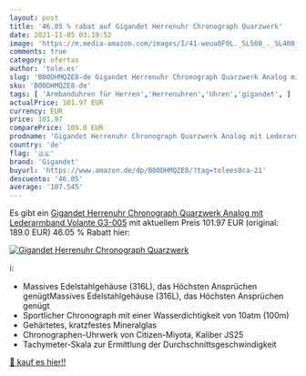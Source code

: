 ```yaml
---
layout: post
title: '46.05 % rabat auf Gigandet Herrenuhr Chronograph Quarzwerk'
date: 2021-11-05 03:19:52
image: 'https://m.media-amazon.com/images/I/41-weua0F0L._SL500_._SL400_.jpg'
comments: true
category: ofertas
author: 'tole.es'
slug: 'B00DHMQZE8-de Gigandet Herrenuhr Chronograph Quarzwerk Analog mit...'
sku: 'B00DHMQZE8-de'
tags: [ 'Armbanduhren für Herren','Herrenuhren','Uhren','gigandet', ]
actualPrice: 101.97 EUR
currency: EUR
price: 101.97
comparePrice: 189.0 EUR
prodname: 'Gigandet Herrenuhr Chronograph Quarzwerk Analog mit Lederarmband Volante G3-005'
country: 'de'
flag: '🇩🇪'
brand: 'Gigandet'
buyurl: 'https://www.amazon.de/dp/B00DHMQZE8/?tag=tolees0ca-21'
descuento: '46.05'
average: '107.545'
---
```


Es gibt ein [Gigandet Herrenuhr Chronograph Quarzwerk Analog mit Lederarmband Volante G3-005](https://www.amazon.de/dp/B00DHMQZE8/?tag=tolees0ca-21) mit aktuellem Preis 101.97 EUR (original: 189.0 EUR) 46.05 % Rabatt hier:

[![Gigandet Herrenuhr Chronograph Quarzwerk](https://m.media-amazon.com/images/I/41-weua0F0L._SL500_._SL400_.jpg)](https://www.amazon.de/dp/B00DHMQZE8/?tag=tolees0ca-21)

ℹ️:

- Massives Edelstahlgehäuse (316L), das Höchsten Ansprüchen genügtMassives Edelstahlgehäuse (316L), das Höchsten Ansprüchen genügt
- Sportlicher Chronograph mit einer Wasserdichtigkeit von 10atm (100m)
- Gehärtetes, kratzfestes Mineralglas
- Chronographen-Uhrwerk von Citizen-Miyota, Kaliber JS25
- Tachymeter-Skala zur Ermittlung der Durchschnittsgeschwindigkeit

[🛒 kauf es hier!!](https://www.amazon.de/dp/B00DHMQZE8/?tag=tolees0ca-21)
